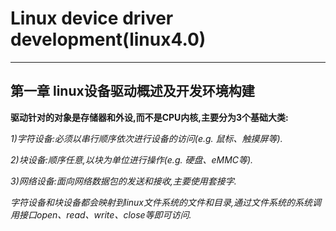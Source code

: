 # Linux device driver development(linux4.0)
***
## 第一章	linux设备驱动概述及开发环境构建

**驱动针对的对象是存储器和外设,而不是CPU内核,主要分为3个基础大类:**

*1)字符设备:必须以串行顺序依次进行设备的访问(e.g. 鼠标、触摸屏等).*

*2)块设备:顺序任意,以块为单位进行操作(e.g. 硬盘、eMMC等).*

*3)网络设备:面向网络数据包的发送和接收,主要使用套接字.*

*字符设备和块设备都会映射到linux文件系统的文件和目录,通过文件系统的系统调用接口open、read、write、close等即可访问.*
